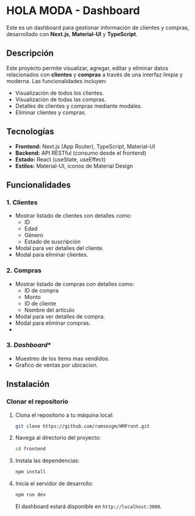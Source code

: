 # HOLA MODA - Dashboard

Este es un dashboard para gestionar información de clientes y compras, desarrollado con **Next.js**, **Material-UI** y **TypeScript**.

## Descripción

Este proyecto permite visualizar, agregar, editar y eliminar datos relacionados con **clientes** y **compras** a través de una interfaz limpia y moderna. Las funcionalidades incluyen:

- Visualización de todos los clientes.
- Visualización de todas las compras.
- Detalles de clientes y compras mediante modales.
- Eliminar clientes y compras.

## Tecnologías

- **Frontend:** Next.js (App Router), TypeScript, Material-UI
- **Backend:** API RESTful (consumo desde el frontend)
- **Estado:** React (useState, useEffect)
- **Estilos:** Material-UI, iconos de Material Design

## Funcionalidades

### 1. **Clientes**
  - Mostrar listado de clientes con detalles como:
    - ID
    - Edad
    - Género
    - Estado de suscripción
  - Modal para ver detalles del cliente.
  - Modal para eliminar clientes.

### 2. **Compras**
  - Mostrar listado de compras con detalles como:
    - ID de compra
    - Monto
    - ID de cliente
    - Nombre del artículo
  - Modal para ver detalles de compra.
  - Modal para eliminar compras.
  - 
### 3. *Dashboard**
  - Muestreo de los items mas vendidos.
  - Grafico de ventas por ubicacion.

## Instalación

### Clonar el repositorio

1. Clona el repositorio a tu máquina local:
    ```bash
    git clone https://github.com/ramsezgm/HMFront.git
    ```

2. Navega al directorio del proyecto:
    ```bash
    cd frontend
    ```

3. Instala las dependencias:
    ```bash
    npm install
    ```

4. Inicia el servidor de desarrollo:
    ```bash
    npm run dev
    ```

    El dashboard estará disponible en `http://localhost:3000`.

